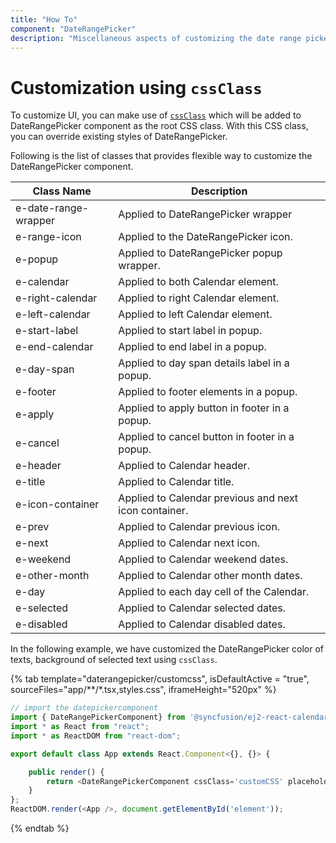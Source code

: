 ```yaml
---
title: "How To"
component: "DateRangePicker"
description: "Miscellaneous aspects of customizing the date range picker"
---
```


# Customization using `cssClass`

To customize UI, you can make use of [`cssClass`](../../api/daterangepicker#cssclass)
which will be added to DateRangePicker component as the root CSS class.
With this CSS class, you can override existing styles of DateRangePicker.

Following is the list of classes that provides flexible way to customize the DateRangePicker component.

| **Class Name** | **Description** |
| --- | --- |
| e-date-range-wrapper | Applied to DateRangePicker wrapper |
| e-range-icon | Applied to the DateRangePicker icon. |
| e-popup | Applied to DateRangePicker popup wrapper.|
| e-calendar | Applied to both Calendar element. |
| e-right-calendar | Applied to right Calendar element. |
| e-left-calendar | Applied to left Calendar element. |
| e-start-label | Applied to start label in popup. |
| e-end-calendar | Applied to end label in a popup. |
| e-day-span | Applied to day span details label in a popup. |
| e-footer | Applied to footer elements in a popup. |
| e-apply | Applied to apply button in footer in a popup. |
| e-cancel | Applied to cancel button in footer in a popup. |
| e-header | Applied to Calendar header.|
| e-title |Applied to Calendar title. |
| e-icon-container | Applied to Calendar previous and next icon container.|
| e-prev |  Applied to Calendar previous icon.|
| e-next | Applied to Calendar next icon.|
| e-weekend | Applied to Calendar weekend dates.|
| e-other-month |  Applied to Calendar other month dates.|
| e-day | Applied to each day cell of the Calendar.|
| e-selected | Applied to Calendar selected dates.|
| e-disabled | Applied to Calendar disabled dates.|

In the following example, we have customized the DateRangePicker color of texts, background of selected text using `cssClass`.

{% tab template="daterangepicker/customcss", isDefaultActive = "true", sourceFiles="app/**/*.tsx,styles.css", iframeHeight="520px" %}

```typescript
// import the datepickercomponent
import { DateRangePickerComponent} from '@syncfusion/ej2-react-calendars';
import * as React from "react";
import * as ReactDOM from "react-dom";

export default class App extends React.Component<{}, {}> {

    public render() {
        return <DateRangePickerComponent cssClass='customCSS' placeholder='Select a range' />
    }
};
ReactDOM.render(<App />, document.getElementById('element'));

```

{% endtab %}